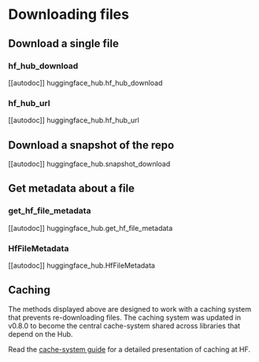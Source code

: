 <!--⚠️ Note that this file is in Markdown but contains specific syntax for our doc-builder (similar to MDX) that may not be
rendered properly in your Markdown viewer.
-->

# Downloading files

## Download a single file

### hf_hub_download

[[autodoc]] huggingface_hub.hf_hub_download

### hf_hub_url

[[autodoc]] huggingface_hub.hf_hub_url

## Download a snapshot of the repo

[[autodoc]] huggingface_hub.snapshot_download

## Get metadata about a file

### get_hf_file_metadata

[[autodoc]] huggingface_hub.get_hf_file_metadata

### HfFileMetadata

[[autodoc]] huggingface_hub.HfFileMetadata

## Caching

The methods displayed above are designed to work with a caching system that prevents
re-downloading files. The caching system was updated in v0.8.0 to become the central
cache-system shared across libraries that depend on the Hub.

Read the [cache-system guide](../guides/manage-cache) for a detailed presentation of caching at HF.
